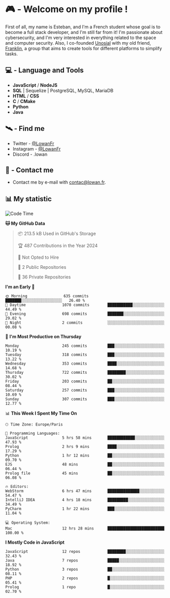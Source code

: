 # 🎮 - Welcome on my profile !
First of all, my name is Esteban, and I'm a French student whose goal is to become a full stack developer, and I'm still far from it!
I'm passionate about cybersecurity, and I'm very interested in everything related to the space and computer security.
Also, I co-founded [Unosial](https://github.com/Unosial) with my old friend, [Franklin](https://github.com/AbaFranklin/), a group that aims to create tools for different platforms to simplify tasks. 



## 💻 - Language and Tools
- **JavaScript** / **NodeJS**
- **SQL** | Sequelize | PostgreSQL, MySQL, MariaDB
- **HTML** / **CSS**
- **C** / **CMake**
- **Python**
- **Java**

## 🛰️ - Find me

 - Twitter - [@LowanFr](https://twitter.com/LowanFr/)
 - Instagram - [@LowanFr](https://instagram.com/LowanFr)
 - Discord -  .lowan
 
## 📡 - Contact me
 - Contact me by e-mail with [contac@lowan.fr](mailto:contact@lowan.fr).

## 📊 My statistic
<!--START_SECTION:waka-->
![Code Time](http://img.shields.io/badge/Code%20Time-1%2C010%20hrs%2044%20mins-blue)

**🐱 My GitHub Data** 

> 📦 213.5 kB Used in GitHub's Storage 
 > 
> 🏆 487 Contributions in the Year 2024
 > 
> 🚫 Not Opted to Hire
 > 
> 📜 2 Public Repositories 
 > 
> 🔑 36 Private Repositories 
 > 
**I'm an Early 🐤** 

```text
🌞 Morning                635 commits         ███████░░░░░░░░░░░░░░░░░░   26.40 % 
🌆 Daytime                1070 commits        ███████████░░░░░░░░░░░░░░   44.49 % 
🌃 Evening                698 commits         ███████░░░░░░░░░░░░░░░░░░   29.02 % 
🌙 Night                  2 commits           ░░░░░░░░░░░░░░░░░░░░░░░░░   00.08 % 
```
📅 **I'm Most Productive on Thursday** 

```text
Monday                   245 commits         ███░░░░░░░░░░░░░░░░░░░░░░   10.19 % 
Tuesday                  318 commits         ███░░░░░░░░░░░░░░░░░░░░░░   13.22 % 
Wednesday                353 commits         ████░░░░░░░░░░░░░░░░░░░░░   14.68 % 
Thursday                 722 commits         ████████░░░░░░░░░░░░░░░░░   30.02 % 
Friday                   203 commits         ██░░░░░░░░░░░░░░░░░░░░░░░   08.44 % 
Saturday                 257 commits         ███░░░░░░░░░░░░░░░░░░░░░░   10.69 % 
Sunday                   307 commits         ███░░░░░░░░░░░░░░░░░░░░░░   12.77 % 
```


📊 **This Week I Spent My Time On** 

```text
🕑︎ Time Zone: Europe/Paris

💬 Programming Languages: 
JavaScript               5 hrs 58 mins       ████████████░░░░░░░░░░░░░   47.93 % 
Prolog                   2 hrs 9 mins        ████░░░░░░░░░░░░░░░░░░░░░   17.29 % 
Python                   1 hr 12 mins        ██░░░░░░░░░░░░░░░░░░░░░░░   09.70 % 
EJS                      48 mins             ██░░░░░░░░░░░░░░░░░░░░░░░   06.44 % 
Prolog file              45 mins             ██░░░░░░░░░░░░░░░░░░░░░░░   06.08 % 

🔥 Editors: 
WebStorm                 6 hrs 47 mins       ██████████████░░░░░░░░░░░   54.47 % 
IntelliJ IDEA            4 hrs 18 mins       █████████░░░░░░░░░░░░░░░░   34.49 % 
PyCharm                  1 hr 22 mins        ███░░░░░░░░░░░░░░░░░░░░░░   11.04 % 

💻 Operating System: 
Mac                      12 hrs 28 mins      █████████████████████████   100.00 % 
```

**I Mostly Code in JavaScript** 

```text
JavaScript               12 repos            ████████░░░░░░░░░░░░░░░░░   32.43 % 
Java                     7 repos             █████░░░░░░░░░░░░░░░░░░░░   18.92 % 
Python                   3 repos             ██░░░░░░░░░░░░░░░░░░░░░░░   08.11 % 
PHP                      2 repos             █░░░░░░░░░░░░░░░░░░░░░░░░   05.41 % 
Prolog                   1 repo              █░░░░░░░░░░░░░░░░░░░░░░░░   02.70 % 
```




<!--END_SECTION:waka-->
